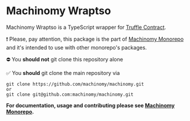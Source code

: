 # Machinomy Wraptso

Machinomy Wraptso is a TypeScript wrapper for [Truffle Contract](https://github.com/trufflesuite/truffle).

:exclamation:
Please, pay attention, this package is the part of [Machinomy Monorepo](https://github.com/machinomy/machinomy) 
and it's intended to use with other monorepo's packages. 

:no_entry: You **should not** git clone this repository alone

:white_check_mark: You **should** git clone the main repository via
```
git clone https://github.com/machinomy/machinomy.git
or 
git clone git@github.com:machinomy/machinomy.git
```

**For documentation, usage and contributing please see [Machinomy Monorepo](https://github.com/machinomy/machinomy).**
